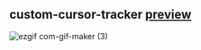 ## custom-cursor-tracker [preview](https://custom-cursor-xd.netlify.app)

![ezgif com-gif-maker (3)](https://user-images.githubusercontent.com/37204706/181808957-30c399f2-27e3-4e3a-a779-833db0f5203e.gif)
